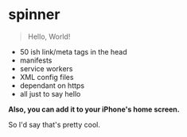 # spinner

> Hello, World!

- 50 ish link/meta tags in the head
- manifests
- service workers
- XML config files
- dependant on https
- all just to say hello

**Also, you can add it to your iPhone's home screen.**

So I'd say that's pretty cool.
